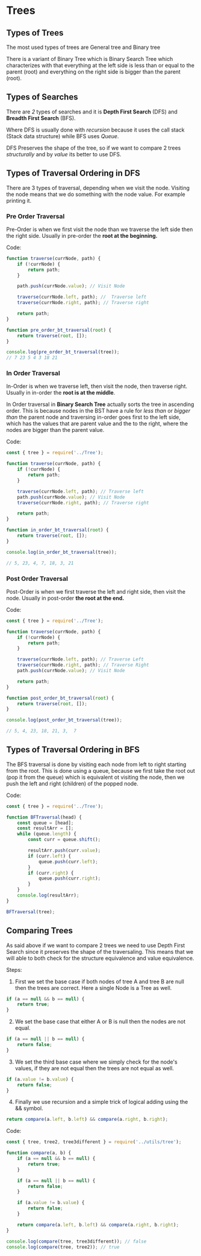 # Trees

## Types of Trees

The most used types of trees are General tree and Binary tree

There is a variant of Binary Tree which is Binary Search Tree which characterizes with that everything at the left side is less than or equal to the parent (root) and everything on the right side is bigger than the parent (root).

## Types of Searches

There are _2_ types of searches and it is **Depth First Search** (DFS) and **Breadth First Search** (BFS).

Where DFS is usually done with _recursion_ because it uses the call stack (Stack data structure) while BFS uses _Queue_.

DFS Preserves the shape of the tree, so if we want to compare 2 trees _structurally_ and by _value_ its better to use DFS.

## Types of Traversal Ordering in DFS

There are 3 types of traversal, depending when we visit the node. Visiting the node means that we do something with the node value. For example printing it.

### Pre Order Traversal

Pre-Order is when we first visit the node than we traverse the left side then the right side.
Usually in pre-order the **root at the beginning.**

Code:

```javascript
function traverse(currNode, path) {
    if (!currNode) {
        return path;
    }

    path.push(currNode.value); // Visit Node

    traverse(currNode.left, path); //  Traverse left
    traverse(currNode.right, path); // Traverse right

    return path;
}

function pre_order_bt_traversal(root) {
    return traverse(root, []);
}

console.log(pre_order_bt_traversal(tree));
// 7 23 5 4 3 18 21
```

### In Order Traversal

In-Order is when we traverse left, then visit the node, then traverse right.
Usually in in-order the **root is at the middle**.

In Order traversal in **Binary Search Tree** actually sorts the tree in ascending order. This is because nodes in the BST have a rule for *less than* or *bigger than* the parent node and traversing in-order goes first to the left side, which has the values that are parent value and the to the right, where the nodes are bigger than the parent value.

Code:

```javascript
const { tree } = require('../Tree');

function traverse(currNode, path) {
    if (!currNode) {
        return path;
    }

    traverse(currNode.left, path); // Traverse left
    path.push(currNode.value); // Visit Node
    traverse(currNode.right, path); // Traverse right

    return path;
}

function in_order_bt_traversal(root) {
    return traverse(root, []);
}

console.log(in_order_bt_traversal(tree));

// 5, 23, 4, 7, 18, 3, 21
```

### Post Order Traversal

Post-Order is when we first traverse the left and right side, then visit the node.
Usually in post-order **the root at the end.**

Code:

```javascript
const { tree } = require('../Tree');

function traverse(currNode, path) {
    if (!currNode) {
        return path;
    }

    traverse(currNode.left, path); // Traverse Left
    traverse(currNode.right, path); // Traverse Right
    path.push(currNode.value); // Visit Node

    return path;
}

function post_order_bt_traversal(root) {
    return traverse(root, []);
}

console.log(post_order_bt_traversal(tree));

// 5, 4, 23, 18, 21, 3,  7
```

## Types of Traversal Ordering in BFS

The BFS traversal is done by visiting each node from left to right starting from the root. This is done using a queue, because we first take the root out (pop it from the queue) which is equivalent ot visiting the node, then we push the left and right (children) of the popped node.

Code:

```javascript
const { tree } = require('../Tree');

function BFTraversal(head) {
    const queue = [head];
    const resultArr = [];
    while (queue.length) {
        const curr = queue.shift();

        resultArr.push(curr.value);
        if (curr.left) {
            queue.push(curr.left);
        }
        if (curr.right) {
            queue.push(curr.right);
        }
    }
    console.log(resultArr);
}

BFTraversal(tree);
```

## Comparing Trees

As said above if we want to compare 2 trees we need to use Depth First Search since it preserves the shape of the traversaling. This means that we will able to both check for the structure equivalence and value equivalence.

Steps:

1. First we set the base case if both nodes of tree A and tree B are null then the trees are correct. Here a single Node is a Tree as well.

```javascript
if (a == null && b == null) {
    return true;
}
```

2. We set the base case that either A or B is null then the nodes are not equal.

```javascript
if (a == null || b == null) {
    return false;
}
```

3. We set the third base case where we simply check for the node's values, if they are not equal then the trees are not equal as well.

```javascript
if (a.value != b.value) {
    return false;
}
```

4. Finally we use recursion and a simple trick of logical adding using the && symbol.

```javascript
return compare(a.left, b.left) && compare(a.right, b.right);
```

Code:

```javascript
const { tree, tree2, tree3different } = require('../utils/tree');

function compare(a, b) {
    if (a == null && b == null) {
        return true;
    }

    if (a == null || b == null) {
        return false;
    }

    if (a.value != b.value) {
        return false;
    }

    return compare(a.left, b.left) && compare(a.right, b.right);
}

console.log(compare(tree, tree3different)); // false
console.log(compare(tree, tree2)); // true
```
